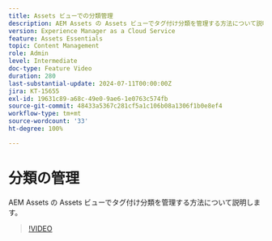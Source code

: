 ```yaml
---
title: Assets ビューでの分類管理
description: AEM Assets の Assets ビューでタグ付け分類を管理する方法について説明します。
version: Experience Manager as a Cloud Service
feature: Assets Essentials
topic: Content Management
role: Admin
level: Intermediate
doc-type: Feature Video
duration: 280
last-substantial-update: 2024-07-11T00:00:00Z
jira: KT-15655
exl-id: 19631c89-a68c-49e0-9ae6-1e0763c574fb
source-git-commit: 48433a5367c281cf5a1c106b08a1306f1b0e8ef4
workflow-type: tm+mt
source-wordcount: '33'
ht-degree: 100%

---
```


# 分類の管理

AEM Assets の Assets ビューでタグ付け分類を管理する方法について説明します。

>[!VIDEO](https://video.tv.adobe.com/v/3431081/?learn=on)
